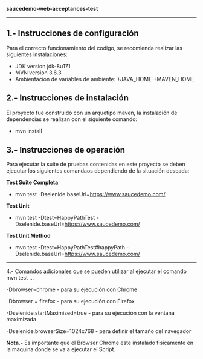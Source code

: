 **saucedemo-web-acceptances-test**

---

1.- Instrucciones de configuración
---
Para el correcto funcionamiento del codigo, se recomienda realizar las siguientes instalaciones:

* JDK version jdk-8u171
* MVN version 3.6.3
* Ambientación de variables de ambiente:
+JAVA_HOME
+MAVEN_HOME

2.- Instrucciones de instalación
---
El proyecto fue construido con un arquetipo maven, la instalación de dependencias se realizan con el siguiente comando:

 * mvn install


3.- Instrucciones de operación
---

Para ejecutar la suite de pruebas contenidas en este proyecto se deben ejecutar los siguientes comandaos dependiendo de la situación deseada:

**Test Suite Completa**
* mvn test -Dselenide.baseUrl=https://www.saucedemo.com/ 
 
**Test Unit**
* mvn test -Dtest=HappyPathTest -Dselenide.baseUrl=https://www.saucedemo.com/ 
 
**Test Unit Method**
* mvn test -Dtest=HappyPathTest#happyPath -Dselenide.baseUrl=https://www.saucedemo.com/ 

---

4.- Comandos adicionales que se pueden utilizar al ejecutar el comando mvn test ...

-Dbrowser=chrome - para su ejecución con Chrome

-Dbrowser = firefox - para su ejecución con Firefox

-Dselenide.startMaximized=true - para su ejecución con la ventana maximizada

-Dselenide.browserSize=1024x768 - para definir el tamaño del navegador

**Nota.-** Es importante que el Browser Chrome este instalado fisicamente en la maquina donde se va a ejecutar el Script.